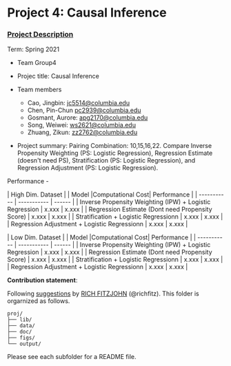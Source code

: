 # Project 4: Causal Inference

### [Project Description](doc/project4_desc.md)

Term: Spring 2021

+ Team Group4
+ Projec title: Causal Inference
+ Team members
	+ Cao, Jingbin: jc5514@columbia.edu
	+ Chen, Pin-Chun pc2939@columbia.edu 
	+ Gosmant, Aurore: apg2170@columbia.edu
	+ Song, Weiwei: ws2621@columbia.edu
	+ Zhuang, Zikun: zz2762@columbia.edu   

+ Project summary:  Pairing Combination: 10,15,16,22. Compare Inverse Propensity Weighting (PS: Logistic Regression), Regression Estimate (doesn't need PS), Stratification (PS: Logistic Regression), and Regression Adjustment (PS: Logistic Regression).

Performance - 

| High Dim. Dataset |
| Model      |Computational Cost| Performance | 
| ----------- | ----------- | ------    |
| Inverse Propensity Weighting (IPW) + Logistic Regression     |  x.xxx    |  x.xxx     | 
| Regression Estimate (Dont need Propensity Score)      |  x.xxx      |   x.xxx   | 
| Stratification + Logistic Regressionn      |   x.xxx    |   x.xxx    |
| Regression Adjustment + Logistic Regressionn      |   x.xxx    |   x.xxx    |

| Low Dim. Dataset |
| Model      |Computational Cost| Performance | 
| ----------- | ----------- | ------    |
| Inverse Propensity Weighting (IPW) + Logistic Regression     |  x.xxx    |  x.xxx     | 
| Regression Estimate (Dont need Propensity Score)      |  x.xxx      |   x.xxx   | 
| Stratification + Logistic Regressionn      |   x.xxx    |   x.xxx    |
| Regression Adjustment + Logistic Regressionn      |   x.xxx    |   x.xxx    |


**Contribution statement**: 

Following [suggestions](http://nicercode.github.io/blog/2013-04-05-projects/) by [RICH FITZJOHN](http://nicercode.github.io/about/#Team) (@richfitz). This folder is orgarnized as follows.

```
proj/
├── lib/
├── data/
├── doc/
├── figs/
└── output/
```

Please see each subfolder for a README file.
